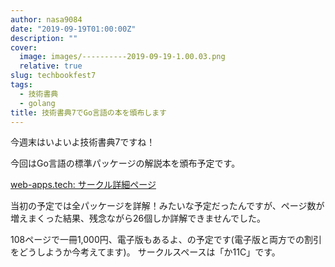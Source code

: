 ```yaml
---
author: nasa9084
date: "2019-09-19T01:00:00Z"
description: ""
cover:
  image: images/----------2019-09-19-1.00.03.png
  relative: true
slug: techbookfest7
tags:
  - 技術書典
  - golang
title: 技術書典7でGo言語の本を頒布します
---
```



今週末はいよいよ技術書典7ですね！

今回はGo言語の標準パッケージの解説本を頒布予定です。

[web-apps.tech: サークル詳細ページ](https://techbookfest.org/event/tbf07/circle/5694676325629952)

当初の予定では全パッケージを詳解！みたいな予定だったんですが、ページ数が増えまくった結果、残念ながら26個しか詳解できませんでした。

108ページで一冊1,000円、電子版もあるよ、の予定です(電子版と両方での割引をどうしようか今考えてます)。
サークルスペースは「か11C」です。



